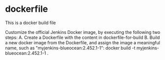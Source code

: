 # dockerfile

This is a docker build file

Customize the official Jenkins Docker image, by executing the following two steps:
A. Create a Dockerfile with the content in dockerfile-for-build
B. Build a new docker image from the Dockerfile, and assign the image a meaningful name, such as "myjenkins-blueocean:2.452.1-1":  docker build -t myjenkins-blueocean:2.452.1-1 .
